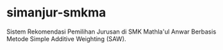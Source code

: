 # simanjur-smkma
Sistem Rekomendasi Pemilihan Jurusan di SMK Mathla'ul Anwar Berbasis Metode Simple Additive Weighting (SAW).
